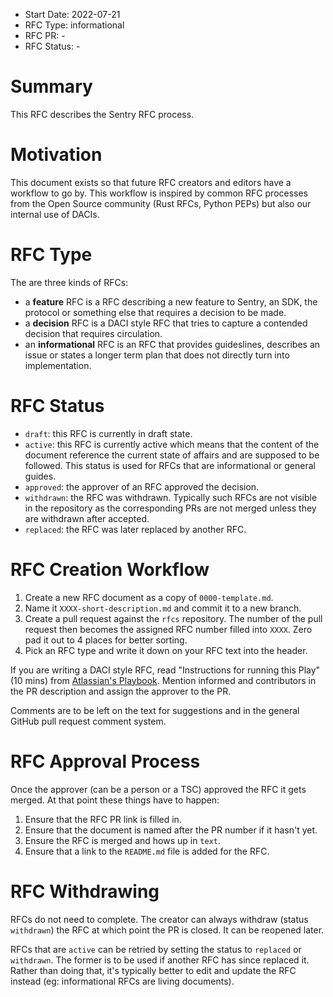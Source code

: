 * Start Date: 2022-07-21
* RFC Type: informational
* RFC PR: -
* RFC Status: -

# Summary

This RFC describes the Sentry RFC process.

# Motivation

This document exists so that future RFC creators and editors have a workflow to go by.  This workflow is inspired by
common RFC processes from the Open Source community (Rust RFCs, Python PEPs) but also our internal use of DACIs.

# RFC Type

The are three kinds of RFCs:

* a **feature** RFC is a RFC describing a new feature to Sentry, an SDK, the protocol or something else that requires a decision to be made.
* a **decision** RFC is a DACI style RFC that tries to capture a contended decision that requires circulation.
* an **informational** RFC is an RFC that provides guideslines, describes an issue or states a longer term plan that does not directly turn into implementation.

# RFC Status

* `draft`: this RFC is currently in draft state.
* `active`: this RFC is currently active which means that the content of the document reference the current state of affairs and are supposed to be followed.
  This status is used for RFCs that are informational or general guides.
* `approved`: the approver of an RFC approved the decision.
* `withdrawn`: the RFC was withdrawn.  Typically such RFCs are not visible in the repository as the corresponding PRs are not merged unless they are withdrawn after accepted.
* `replaced`: the RFC was later replaced by another RFC.

# RFC Creation Workflow

1. Create a new RFC document as a copy of `0000-template.md`.
2. Name it `XXXX-short-description.md` and commit it to a new branch.
3. Create a pull request against the `rfcs` repository.  The number of the pull request then
   becomes the assigned RFC number filled into `XXXX`.  Zero pad it out to 4 places for better sorting.
4. Pick an RFC type and write it down on your RFC text into the header.

If you are writing a DACI style RFC, read "Instructions for running this Play" (10 mins) from
[Atlassian's Playbook](https://www.atlassian.com/team-playbook/plays/daci).  Mention informed and contributors in the PR
description and assign the approver to the PR.

Comments are to be left on the text for suggestions and in the general GitHub pull request comment system.

# RFC Approval Process

Once the approver (can be a person or a TSC) approved the RFC it gets merged.  At that point these things have to happen:

1. Ensure that the RFC PR link is filled in.
2. Ensure that the document is named after the PR number if it hasn't yet.
3. Ensure the RFC is merged and hows up in `text`.
4. Ensure that a link to the `README.md` file is added for the RFC.

# RFC Withdrawing

RFCs do not need to complete.  The creator can always withdraw (status `withdrawn`) the RFC at which point the PR is closed.  It can be reopened later.

RFCs that are `active` can be retried by setting the status to `replaced` or `withdrawn`.  The former is to be used if another RFC has since replaced it.
Rather than doing that, it's typically better to edit and update the RFC instead (eg: informational RFCs are living documents).

